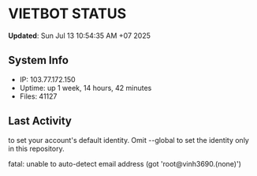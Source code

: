 # VIETBOT STATUS
**Updated**: Sun Jul 13 10:54:35 AM +07 2025

## System Info
- IP: 103.77.172.150
- Uptime: up 1 week, 14 hours, 42 minutes
- Files: 41127

## Last Activity

to set your account's default identity.
Omit --global to set the identity only in this repository.

fatal: unable to auto-detect email address (got 'root@vinh3690.(none)')
